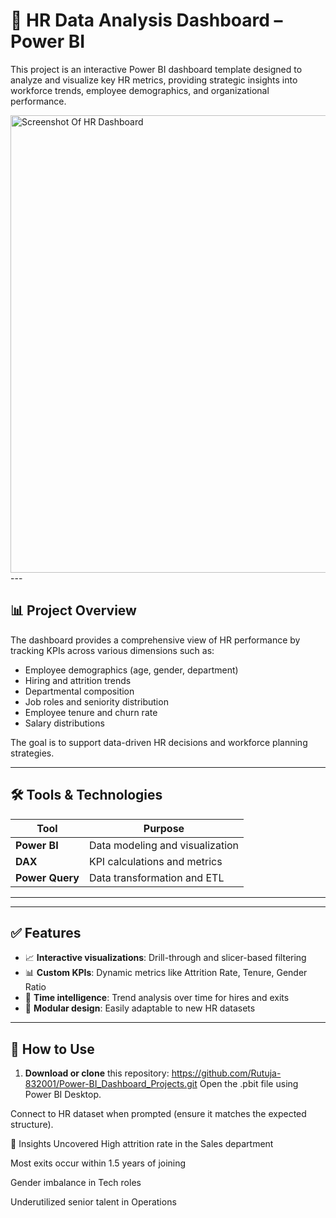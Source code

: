 # 🧠 HR Data Analysis Dashboard – Power BI

This project is an interactive Power BI dashboard template designed to analyze and visualize key HR metrics, providing strategic insights into workforce trends, employee demographics, and organizational performance.

<img width="1351" height="732" alt="Screenshot Of HR Dashboard" src="https://github.com/user-attachments/assets/7ce8262c-de1e-41b7-be13-63182b3a486b" />
---

## 📊 Project Overview

The dashboard provides a comprehensive view of HR performance by tracking KPIs across various dimensions such as:

- Employee demographics (age, gender, department)
- Hiring and attrition trends
- Departmental composition
- Job roles and seniority distribution
- Employee tenure and churn rate
- Salary distributions

The goal is to support data-driven HR decisions and workforce planning strategies.

---

## 🛠️ Tools & Technologies

| Tool        | Purpose                         |
|-------------|---------------------------------|
| **Power BI**| Data modeling and visualization |
| **DAX**     | KPI calculations and metrics    |
| **Power Query** | Data transformation and ETL |

---


---

## ✅ Features

- 📈 **Interactive visualizations**: Drill-through and slicer-based filtering
- 📊 **Custom KPIs**: Dynamic metrics like Attrition Rate, Tenure, Gender Ratio
- 📅 **Time intelligence**: Trend analysis over time for hires and exits
- 📎 **Modular design**: Easily adaptable to new HR datasets

---

## 📌 How to Use

1. **Download or clone** this repository:
https://github.com/Rutuja-832001/Power-BI_Dashboard_Projects.git
Open the .pbit file using Power BI Desktop.

Connect to HR dataset when prompted (ensure it matches the expected structure).



🧠 Insights Uncovered
High attrition rate in the Sales department

Most exits occur within 1.5 years of joining

Gender imbalance in Tech roles

Underutilized senior talent in Operations


